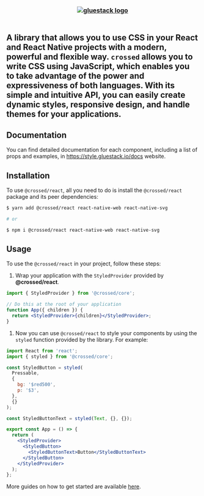 <h3 align="center">
  <a href="https://github.com/gluestack/crossed">
    <img src="https://raw.githubusercontent.com/gluestack/crossed/main/img/gluestack-logo.svg" alt="gluestack logo">
  </a>
  <br>
  <br>
</h3>

## A library that allows you to use CSS in your React and React Native projects with a modern, powerful and flexible way. `crossed` allows you to write CSS using JavaScript, which enables you to take advantage of the power and expressiveness of both languages. With its simple and intuitive API, you can easily create dynamic styles, responsive design, and handle themes for your applications.

## Documentation

You can find detailed documentation for each component, including a list of props and examples, in https://style.gluestack.io/docs website.

## Installation

To use `@crossed/react`, all you need to do is install the
`@crossed/react` package and its peer dependencies:

```sh
$ yarn add @crossed/react react-native-web react-native-svg

# or

$ npm i @crossed/react react-native-web react-native-svg
```

## Usage

To use the `@crossed/react` in your project, follow these steps:

1. Wrap your application with the `StyledProvider` provided by
   **@crossed/react**.

```jsx
import { StyledProvider } from '@crossed/core';

// Do this at the root of your application
function App({ children }) {
  return <StyledProvider>{children}</StyledProvider>;
}
```

1. Now you can use `@crossed/react` to style your components by using the `styled` function provided by the library. For example:

```jsx
import React from 'react';
import { styled } from '@crossed/core';

const StyledButton = styled(
  Pressable,
  {
    bg: '$red500',
    p: '$3',
  },
  {}
);

const StyledButtonText = styled(Text, {}, {});

export const App = () => {
  return (
    <StyledProvider>
      <StyledButton>
        <StyledButtonText>Button</StyledButtonText>
      </StyledButton>
    </StyledProvider>
  );
};
```

More guides on how to get started are available
[here](https://style.gluestack.io/).
